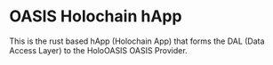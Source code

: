 # OASIS Holochain hApp

This is the rust based hApp (Holochain App) that forms the DAL (Data Access Layer) to the HoloOASIS OASIS Provider.
